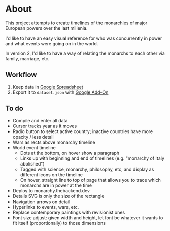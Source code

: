 # About

This project attempts to create timelines of the monarchies of major European powers over the last millenia.

I'd like to have an easy visual reference for who was concurrently in power and what events were going on in the world.

In version 2, I'd like to have a way of relating the monarchs to each other via family, marriage, etc.

## Workflow

1. Keep data in [Google Spreadsheet](https://docs.google.com/spreadsheets/d/1gn-62AWtt5o4PnbMgzs6VUlbykweki1MGnm5nee7zTM/edit?usp=sharing)
2. Export it to `dataset.json` with [Google Add-On](https://chrome.google.com/webstore/detail/export-sheet-data/bfdcopkbamihhchdnjghdknibmcnfplk?hl=en)

## To do

- Compile and enter all data
- Cursor tracks year as it moves
- Radio button to select active country; inactive countries have more opacity / less detail
- Wars as rects above monarchy timeline
- World event timeline
  - Dots at the bottom, on hover show a paragraph
  - Links up with beginning and end of timelines (e.g. "monarchy of Italy abolished")
  - Tagged with science, monarchy, philosophy, etc, and display as different icons on the timeline
  - On hover, straight line to top of page that allows you to trace which monarchs are in power at the time
- Deploy to monarchy.thebackend.dev
- Details SVG is only the size of the rectangle
- Navigation arrows on detail
- Hyperlinks to events, wars, etc.
- Replace contemporary paintings with revisionist ones
- Font size adjust: given width and height, let font be whatever it wants to fit itself (proportionally) to those dimensions
